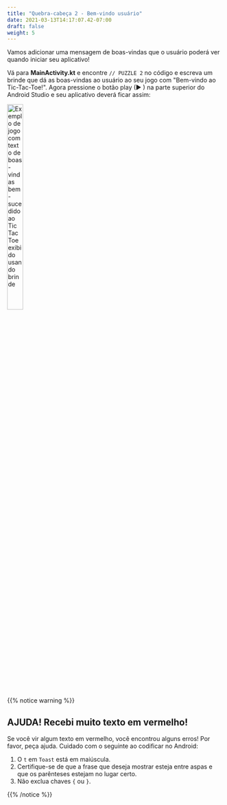 ```yaml
---
title: "Quebra-cabeça 2 - Bem-vindo usuário"
date: 2021-03-13T14:17:07.42-07:00
draft: false
weight: 5
---
```

Vamos adicionar uma mensagem de boas-vindas que o usuário poderá ver quando iniciar seu aplicativo!

Vá para **MainActivity.kt** e encontre `// PUZZLE 2` no código e escreva um brinde que dá as boas-vindas ao usuário ao seu jogo com "Bem-vindo ao Tic-Tac-Toe!". Agora pressione o botão play (► ) na parte superior do Android Studio e seu aplicativo deverá ficar assim:

<img src="../resources/_gen/images/toast_success.png" height="35%" width="27%" title="Brinde de sucesso" alt="Exemplo de jogo com texto de boas-vindas bem-sucedido ao Tic Tac Toe exibido usando brinde"/>

{{% notice warning %}}
## AJUDA! Recebi muito texto em vermelho!

Se você vir algum texto em vermelho, você encontrou alguns erros! Por favor, peça ajuda. Cuidado com o seguinte ao codificar no Android:

1. O `t` em `Toast` está em maiúscula.
2. Certifique-se de que a frase que deseja mostrar esteja entre aspas e que os parênteses estejam no lugar certo.
3. Não exclua chaves `{` ou `}`.

{{% /notice %}}